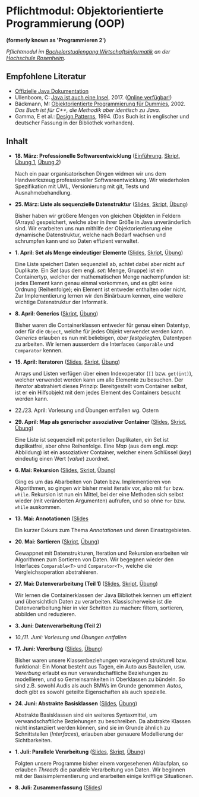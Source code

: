 # Pflichtmodul: Objektorientierte Programmierung (OOP)

**(formerly known as 'Programmieren 2')**

_Pflichtmodul im [Bachelorstudiengang Wirtschaftsinformatik](https://www.th-rosenheim.de/technik/informatik-mathematik/wirtschaftsinformatik-bachelor/) an der [Hochschule Rosenheim](https://www.th-rosenheim.de)._


## Empfohlene Literatur

- [Offizielle Java Dokumentation](https://docs.oracle.com/javase/9/)
- Ullenboom, C: [Java ist auch eine Insel](https://www.amazon.de/Java-auch-eine-Insel-Java-Entwickler/dp/3836258692/), 2017. ([Online verfügbar!](http://openbook.galileocomputing.de/javainsel))
- Bäckmann, M: [Objektorientierte Programmierung für Dummies](https://www.amazon.de/Objektorientierte-Programmierung-Dummies-Marcus-B%C3%A4ckmann/dp/3826629841/), 2002. _Das Buch ist für C++, die Methodik aber identisch zu Java._
- Gamma, E et al.: [Design Patterns](https://www.amazon.com/Design-Patterns-Object-Oriented-Addison-Wesley-Professional-ebook/dp/B000SEIBB8), 1994. (Das Buch ist in englischer und deutscher Fassung in der Bibliothek vorhanden).


## Inhalt
- **18. März: Professionelle Softwareentwicklung** ([Einführung](/slides.html?00-einfuehrung), [Skript](01-professionelle-softwareentwicklung/), [Übung 1](https://github.com/hsro-wif-oop/tutorial), [Übung 2](https://github.com/hsro-wif-oop/example))

	Nach ein paar organisatorischen Dingen widmen wir uns dem Handwerkszeug professioneller Softwareentwicklung.
	Wir wiederholen Spezifikation mit UML, Versionierung mit git, Tests und Ausnahmebehandlung.

- **25. März: Liste als sequenzielle Datenstruktur** ([Slides](/slides.html?02-linked-list), [Skript](/02-linked-list/), [Übung](https://github.com/hsro-wif-oop/oop-uebung01))

	Bisher haben wir größere Mengen von gleichen Objekten in Feldern (Arrays) gespeichert, welche aber in ihrer Größe in Java unveränderlich sind.
	Wir erarbeiten uns nun mithilfe der Objektorientierung eine dynamische Datenstruktur, welche nach Bedarf wachsen und schrumpfen kann und so Daten effizient verwaltet.

- **1. April: Set als Menge eindeutiger Elemente** ([Slides](/slides.html?03-tree-set), [Skript](/03-tree-set/), [Übung](https://github.com/hsro-wif-oop/uebung02))

	Eine Liste speichert Daten sequenziell ab, achtet dabei aber nicht auf Duplikate.
	Ein _Set_ (aus dem engl. _set:_ Menge, Gruppe) ist ein Containertyp, welcher der mathematischen Menge nachempfunden ist: jedes Element kann genau einmal vorkommen, und es gibt keine Ordnung (Reihenfolge); ein Element ist entweder enthalten oder nicht.
	Zur Implementierung lernen wir den Binärbaum kennen, eine weitere wichtige Datenstruktur der Informatik.

- **8. April: Generics** ([Skript](/04-generics/), [Übung](https://github.com/hsro-wif-oop/uebung03))

	Bisher waren die Containerklassen entweder für genau einen Datentyp, oder für die `Object`, welche für jedes Objekt verwendet werden kann.
	_Generics_ erlauben es nun mit beliebigen, _aber festgelegten,_ Datentypen zu arbeiten.
	Wir lernen ausserdem die Interfaces `Comparable` und `Comparator` kennen.

- **15. April: Iteratoren** ([Slides](/slides.html?05-iterator), [Skript](/05-iterator/), [Übung](https://github.com/hsro-wif-oop/uebung04))

	Arrays und Listen verfügen über einen Indexoperator (`[]` bzw. `get(int)`), welcher verwendet werden kann um alle Elemente zu besuchen.
	Der _Iterator_ abstrahiert dieses Prinzip: Bereitgestellt vom Container selbst, ist er ein Hilfsobjekt mit dem jedes Element des Containers besucht werden kann.

- 22./23. April: Vorlesung und Übungen entfallen wg. Ostern

- **29. April: Map als generischer assoziativer Container** ([Slides](/slides.html?06-map), [Skript](/06-map/), [Übung](https://github.com/hsro-wif-oop/uebung05))

	Eine Liste ist sequenziell mit potentiellen Duplikaten, ein Set ist duplikatfrei, aber ohne Reihenfolge.
	Eine _Map_ (aus dem engl. _map_: Abbildung) ist ein assoziativer Container, welcher einem Schlüssel (_key_) eindeutig einen Wert (_value_) zuordnet.

- **6. Mai: Rekursion** ([Slides](/slides.html?07-rekursion), [Skript](/07-rekursion/), [Übung](https://github.com/hsro-wif-oop/uebung06))

	Ging es um das Abarbeiten von Daten bzw. Implementieren von Algorithmen, so gingen wir bisher meist iterativ vor, also mit `for` bzw. `while`.
	Rekursion ist nun ein Mittel, bei der eine Methoden sich selbst wieder (mit veränderten Argumenten) aufrufen, und so ohne `for` bzw. `while` auskommen.

- **13. Mai: Annotationen** ([Slides](/slides.html?08-annotationen)

	Ein kurzer Exkurs zum Thema _Annotationen_ und deren Einsatzgebieten.

- **20. Mai: Sortieren** ([Skript](/09-sortieren/), [Übung](https://github.com/hsro-wif-oop/uebung07))

	Gewappnet mit Datenstrukturen, Iteration und Rekursion erarbeiten wir Algorithmen zum Sortieren von Daten.
	Wir begegnen wieder den Interfaces `Comparable<T>` und `Comparator<T>`, welche die Vergleichsoperation abstrahieren.

- **27. Mai: Datenverarbeitung (Teil 1)** ([Slides](/slides.html?10-datenverarbeitung), [Skript](/10-datenverarbeitung/), [Übung](https://github.com/hsro-wif-oop/uebung08))

	Wir lernen die Containerklassen der Java Bibliothek kennen um effizient und übersichtlich Daten zu verarbeiten.
	Klassischerweise ist die Datenverarbeitung hier in vier Schritten zu machen: filtern, sortieren, abbilden und reduzieren.

- **3. Juni: Datenverarbeitung (Teil 2)**

- _10./11. Juni: Vorlesung und Übungen entfallen_

- **17. Juni: Vererbung** ([Slides](/11-vererbung/vererbung-1.pdf), [Übung](https://github.com/hsro-wif-oop/uebung09))

	Bisher waren unsere Klassenbeziehungen vorwiegend strukturell bzw. funktional: Ein Monat besteht aus Tagen, ein Auto aus Bauteilen, usw.
	_Vererbung_ erlaubt es nun verwandschaftliche Beziehungen zu modellieren, und so Gemeinsamkeiten in Oberklassen zu bündeln.
	So sind z.B. sowohl Audis als auch BMWs im Grunde genommen _Autos_, doch gibt es sowohl geteilte Eigenschaften als auch spezielle.

- **24. Juni: Abstrakte Basisklassen** ([Slides](/11-vererbung/vererbung-2.pdf), [Übung](https://github.com/hsro-wif-oop/uebung10))

	Abstrakte Basisklassen sind ein weiteres Syntaxmittel, um verwandschaftliche Beziehungen zu beschreiben.
	Da abstrakte Klassen nicht instanziiert werden können, sind sie im Grunde ähnlich zu Schnittstellen (_Interfaces_), erlauben aber genauere Modellierung der Sichtbarkeiten.

- **1. Juli: Parallele Verarbeitung** ([Slides](/slides.html?12-parallel), [Skript](/12-parallel/), [Übung](https://github.com/hsro-wif-oop/uebung11))

	Folgten unsere Programme bisher einem vorgesehenen Ablaufplan, so erlauben _Threads_ die parallele Verarbeitung von Daten.
	Wir beginnen mit der Basisimplementierung und erarbeiten einige knifflige Situationen.

- **8. Juli: Zusammenfassung** ([Slides](/slides.html?13-zusammenfassung))
